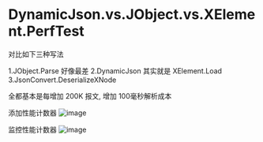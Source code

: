 # DynamicJson.vs.JObject.vs.XElement.PerfTest

对比如下三种写法

1.JObject.Parse 好像最差
2.DynamicJson 其实就是 XElement.Load
3.JsonConvert.DeserializeXNode

全都基本是每增加 200K 报文, 增加 100毫秒解析成本

添加性能计数器
![image](https://github.com/Microshaoft/DynamicJson.vs.JObject.vs.XElement.PerfTest/blob/master/ConsoleApp1/Images/PerformanceCounter1.jpg)

监控性能计数器
![image](https://github.com/Microshaoft/DynamicJson.vs.JObject.vs.XElement.PerfTest/blob/master/ConsoleApp1/Images/PerformanceCounter2.jpg)



